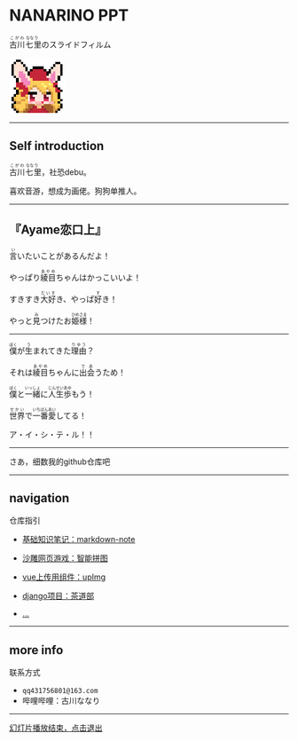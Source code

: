 # NANARINO PPT

<ruby>古川<rp>(<rp><rt>こがわ</rt><rp>)</rp>七<rp>(</rp><rt>&nbsp;なな</rt><rp>)</rp>里<rp>(</rp><rt>り&nbsp;</rt><rp>)</rp></ruby>のスライドフィルム

![](./img/rh.gif)

---

## Self introduction

<ruby>古川<rp>(<rp><rt>こがわ</rt><rp>)</rp>七<rp>(</rp><rt>&nbsp;なな</rt><rp>)</rp>里<rp>(</rp><rt>り&nbsp;</rt><rp>)</rp></ruby>，社恐debu。

喜欢音游，想成为画佬。狗狗单推人。

---

## 『Ayame恋口上』

<ruby>言<rp>(<rp><rt>い</rt><rp>)</rp></ruby>いたいことがあるんだよ！

やっぱり<ruby>綾目<rp>(<rp><rt>あやめ</rt><rp>)</rp></ruby>ちゃんはかっこいいよ！

すきすき<ruby>大好<rp>(<rp><rt>だいす</rt><rp>)</rp></ruby>き、やっぱ<ruby>好<rp>(<rp><rt>す</rt><rp>)</rp></ruby>き！

やっと<ruby>見<rp>(<rp><rt>み</rt><rp>)</rp></ruby>つけたお<ruby>姫様<rp>(<rp><rt>ひめさま</rt><rp>)</rp></ruby>！

---

<ruby>僕<rp>(<rp><rt>ぼく</rt><rp>)</rp></ruby>が<ruby>生<rp>(<rp><rt>う</rt><rp>)</rp></ruby>まれてきた<ruby>理由<rp>(<rp><rt>りゆう</rt><rp>)</rp></ruby>？

それは<ruby>綾目<rp>(<rp><rt>あやめ</rt><rp>)</rp></ruby>ちゃんに<ruby>出会<rp>(<rp><rt>であ</rt><rp>)</rp></ruby>うため！

<ruby>僕<rp>(<rp><rt>ぼく</rt><rp>)</rp></ruby>と<ruby>一緒<rp>(<rp><rt>いっしょ</rt><rp>)</rp></ruby>に<ruby>人生歩<rp>(<rp><rt>じんせいあゆ</rt><rp>)</rp></ruby>もう！

<ruby>世界<rp>(<rp><rt>せかい</rt><rp>)</rp></ruby>で<ruby>一番愛<rp>(<rp><rt>いちばんあい</rt><rp>)</rp></ruby>してる！

ア・イ・シ・テ・ル！！

---

さあ，细数我的github仓库吧

---

## navigation

仓库指引

- <a href="https://nanarino.github.io/markdown-note/" target="_blank">基础知识笔记：markdown-note</a>

- <a href="https://nanarino.github.io/jigsaw/" target="_blank">沙雕网页游戏：智能拼图</a>

- <a href="https://github.com/nanarino/vue-upImg" target="_blank">vue上传用组件：upImg</a>

- <a href="https://github.com/nanarino/cdb" target="_blank">django项目：茶道部</a>
-  <a href=" https://github.com/nanarino?tab=repositories" target="_blank">...</a>

---

## more info

联系方式

- `qq431756801@163.com`
- 哔哩哔哩：古川ななり

---

<a href="javascript:setInterval('alert(`你出不去了`)',2000);">幻灯片播放结束，点击退出</a>